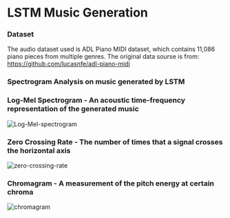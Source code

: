 # LSTM Music Generation
### Dataset
The audio dataset used is ADL Piano MIDI dataset, which contains 11,086 piano pieces from multiple genres. 
The original data sourse is from: https://github.com/lucasnfe/adl-piano-midi
### Spectrogram Analysis on music generated by LSTM
### Log-Mel Spectrogram - An acoustic time-frequency representation of the generated music
![Log-Mel-spectrogram](https://user-images.githubusercontent.com/28020765/139876623-f598d783-be3a-4990-bf75-31d164176cea.png)
### Zero Crossing Rate - The number of times that a signal crosses the horizontal axis
![zero-crossing-rate](https://user-images.githubusercontent.com/28020765/139877085-69dd23a4-d15a-464c-87e1-f82bf79f6507.png)
### Chromagram - A measurement of the pitch energy at certain chroma
![chromagram](https://user-images.githubusercontent.com/28020765/139877706-f8be8f74-40c9-40e1-b116-8eaddd84ed41.png)
